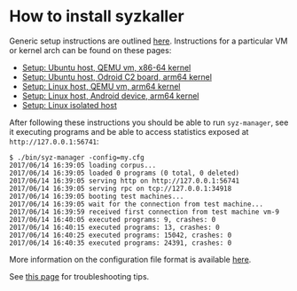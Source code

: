 # How to install syzkaller

Generic setup instructions are outlined [here](setup_generic.md).
Instructions for a particular VM or kernel arch can be found on these pages:

- [Setup: Ubuntu host, QEMU vm, x86-64 kernel](setup_ubuntu-host_qemu-vm_x86-64-kernel.md)
- [Setup: Ubuntu host, Odroid C2 board, arm64 kernel](setup_ubuntu-host_odroid-c2-board_arm64-kernel.md)
- [Setup: Linux host, QEMU vm, arm64 kernel](setup_linux-host_qemu-vm_arm64-kernel.md)
- [Setup: Linux host, Android device, arm64 kernel](setup_linux-host_android-device_arm64-kernel.md)
- [Setup: Linux isolated host](setup_linux-host_isolated.md)

After following these instructions you should be able to run `syz-manager`, see it executing programs and be able to access statistics exposed at `http://127.0.0.1:56741`:

```
$ ./bin/syz-manager -config=my.cfg
2017/06/14 16:39:05 loading corpus...
2017/06/14 16:39:05 loaded 0 programs (0 total, 0 deleted)
2017/06/14 16:39:05 serving http on http://127.0.0.1:56741
2017/06/14 16:39:05 serving rpc on tcp://127.0.0.1:34918
2017/06/14 16:39:05 booting test machines...
2017/06/14 16:39:05 wait for the connection from test machine...
2017/06/14 16:39:59 received first connection from test machine vm-9
2017/06/14 16:40:05 executed programs: 9, crashes: 0
2017/06/14 16:40:15 executed programs: 13, crashes: 0
2017/06/14 16:40:25 executed programs: 15042, crashes: 0
2017/06/14 16:40:35 executed programs: 24391, crashes: 0
```

More information on the configuration file format is available [here](configuration.md).

See [this page](troubleshooting.md) for troubleshooting tips.
